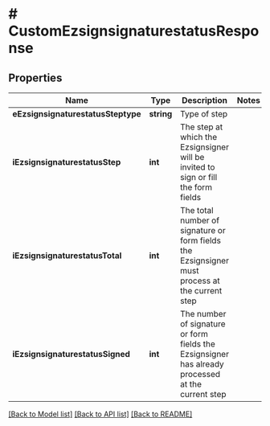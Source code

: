 # # CustomEzsignsignaturestatusResponse

## Properties

Name | Type | Description | Notes
------------ | ------------- | ------------- | -------------
**eEzsignsignaturestatusSteptype** | **string** | Type of step |
**iEzsignsignaturestatusStep** | **int** | The step at which the Ezsignsigner will be invited to sign or fill the form fields |
**iEzsignsignaturestatusTotal** | **int** | The total number of signature or form fields the Ezsignsigner must process at the current step |
**iEzsignsignaturestatusSigned** | **int** | The number of signature or form fields the Ezsignsigner has already processed at the current step |

[[Back to Model list]](../../README.md#models) [[Back to API list]](../../README.md#endpoints) [[Back to README]](../../README.md)
